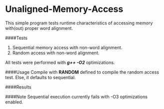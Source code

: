 # Unaligned-Memory-Access
This simple program tests runtime characteristics of accessing memory with(out) proper word alignment.

####Tests
<ol>
<li>Sequential memory access with non-word alignment.</li>
<li>Random access with non-word alignment.</li>
</ol>

All tests were performed with ***g++ -O2*** optimizations.

####Usage
Compile with **RANDOM** defined to compile the random access test. Else, it defaults to sequential.

####Results


####Note
Sequential execution currently fails with -O3 optimizations enabled.

